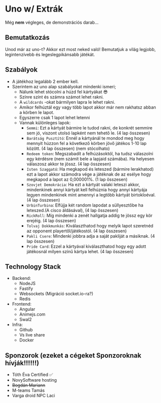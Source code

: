 # Uno w/ Extrák

Még **nem** végleges, de demonstrációs darab...

## Bemutatkozás

Unod már az uno-t? Akkor ezt most neked való! Bemutatjuk a világ legjobb, legintenzívebb és legeslegpikánsabb játékát.

## Szabályok

- A játékhoz legalább 2 ember kell.
- Szerintem az uno alap szabályokat mindenki ismeri;
    - Nálunk lehet stócolni a húzd fel kártyákat 😎
    - Színre színt és számra számot lehet rakni.
    - A `wildcards` -okat bármilyen lapra le lehet rakni.
    - Amikor felhúztál egy vagy több lapot akkor már nem rakhatsz abban a körben le lapot.
    - Egyszerre csak 1 lapot lehet letenni
    - Vannak különleges lapok:
        - `Semmi`: Ezt a kártyát bármire le tudod rakni, de konkrét semmire sem jó, viszont utolsó lapként nem tehető le. (4 lap összesen)
        - `Barátság Pusztító`: Ennél a kártyánál te mondod meg hogy mennyit húzzon fel a következő körben jövő játékos 1-10 lap között. (4 lap összesen) (nem stócolhato)
        - `Redeem token`: Megszabadít a felhúzásoktól, ha tudsz válaszolni egy kérdésre (nem számít bele a lapjaid számába). Ha helyesen válaszosz akkor te jössz. (4 lap összesen) 
        - `Isten Szaggató`: Ha megkapod és leteszed (bármire lerakhatod) ezt a lapot akkor számodra vége a játéknak de az esélye hogy megkapod a lapot az 0,000001%. (1 lap összesen)
        - `Szovjet Demokrácia`: Ha ezt a kártyát valaki leteszi akkor, mindenkinek annyi kártyát kell felhúznia hogy annyi kártyája legyen mindenkinek mint amennyi a legtöbb kártyát birtokloéval. (4 lap összesen)
        - `UrbinTurbina`: Elfújja két random lapodat a süllyesztőbe ha leteszed.(A cisco áldásával), (4 lap összesen)
        - `RickRoll`: Míg mindenki a zenét hallgatja addig te jössz egy kör erejéig. (4 lap összesen)
        - `Tolvaj Dokkmunkás`: Kiválaszthatod hogy melyik lapot szeretnéd az opponent playertől/játékostól. (4 lap összesen)
        - `Pakli Csere`: Mindenki jobbra adja a saját pakliját a másiknak. (4 lap összesen)
        - `Pride Card`: Ezzel a kártyával kiválaszthatod hogy egy adott játékosnál milyen színű kártya lehet. (4 lap összesen)

## Technology Stack

- Backend:
    - NodeJS
    - Fastify
    - Websockets (Migráció socket.io-ra?)
    - Redis
- Frontend:
    - Angular
    - Animejs.com
    - Swal2
- Infra:
    - Github
    - Vs live share
    - Docker

## Sponzorok (ezeket a cégeket Sponzoroknak hívják!!!!!!) 

- Tóth Éva Certified ✅
- NovySoftware hosting
- ~~Bogdán Mariann~~
- M-teams Tamás
- Varga droid NPC Laci